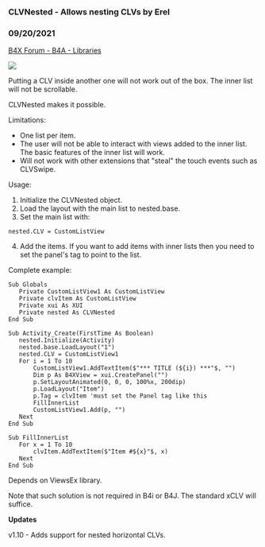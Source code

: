 ### CLVNested - Allows nesting CLVs by Erel
### 09/20/2021
[B4X Forum - B4A - Libraries](https://www.b4x.com/android/forum/threads/107742/)

![](https://www.b4x.com/basic4android/images/firefox_e9gvxSKgTH.png)  
  
Putting a CLV inside another one will not work out of the box. The inner list will not be scrollable.  
  
CLVNested makes it possible.  
  
Limitations:  
  
- One list per item.  
- The user will not be able to interact with views added to the inner list. The basic features of the inner list will work.  
- Will not work with other extensions that "steal" the touch events such as CLVSwipe.  
  
Usage:  
  
1. Initialize the CLVNested object.  
2. Load the layout with the main list to nested.base.  
3. Set the main list with:  

```B4X
nested.CLV = CustomListView
```

  
  
4. Add the items. If you want to add items with inner lists then you need to set the panel's tag to point to the list.  
  
Complete example:  

```B4X
Sub Globals  
   Private CustomListView1 As CustomListView  
   Private clvItem As CustomListView  
   Private xui As XUI  
   Private nested As CLVNested  
End Sub  
  
Sub Activity_Create(FirstTime As Boolean)  
   nested.Initialize(Activity)  
   nested.base.LoadLayout("1")  
   nested.CLV = CustomListView1  
   For i = 1 To 10  
       CustomListView1.AddTextItem($"*** TITLE (${i}) ***"$, "")  
       Dim p As B4XView = xui.CreatePanel("")  
       p.SetLayoutAnimated(0, 0, 0, 100%x, 200dip)  
       p.LoadLayout("Item")  
       p.Tag = clvItem 'must set the Panel tag like this  
       FillInnerList  
       CustomListView1.Add(p, "")  
   Next  
End Sub  
  
Sub FillInnerList  
   For x = 1 To 10  
       clvItem.AddTextItem($"Item #${x}"$, x)  
   Next  
End Sub
```

  
  
Depends on ViewsEx library.  
  
Note that such solution is not required in B4i or B4J. The standard xCLV will suffice.  
  
**Updates**  
  
v1.10 - Adds support for nested horizontal CLVs.